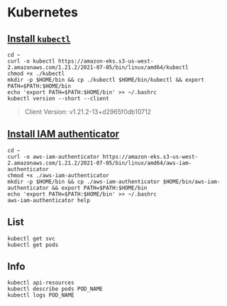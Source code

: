 # Kubernetes

## [Install `kubectl`](https://docs.aws.amazon.com/eks/latest/userguide/install-kubectl.html)

```shell
cd ~
curl -o kubectl https://amazon-eks.s3-us-west-2.amazonaws.com/1.21.2/2021-07-05/bin/linux/amd64/kubectl
chmod +x ./kubectl
mkdir -p $HOME/bin && cp ./kubectl $HOME/bin/kubectl && export PATH=$PATH:$HOME/bin
echo 'export PATH=$PATH:$HOME/bin' >> ~/.bashrc
kubectl version --short --client
```
> Client Version: v1.21.2-13+d2965f0db10712

## [Install IAM authenticator](https://docs.aws.amazon.com/eks/latest/userguide/install-aws-iam-authenticator.html)

```shell
cd ~
curl -o aws-iam-authenticator https://amazon-eks.s3-us-west-2.amazonaws.com/1.21.2/2021-07-05/bin/linux/amd64/aws-iam-authenticator
chmod +x ./aws-iam-authenticator
mkdir -p $HOME/bin && cp ./aws-iam-authenticator $HOME/bin/aws-iam-authenticator && export PATH=$PATH:$HOME/bin
echo 'export PATH=$PATH:$HOME/bin' >> ~/.bashrc
aws-iam-authenticator help
```

## List

```shell
kubectl get svc
kubectl get pods
```

## Info

```shell
kubectl api-resources
kubectl describe pods POD_NAME
kubectl logs POD_NAME
```
